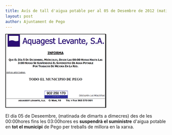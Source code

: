 ```yaml
---
title: Avís de tall d'aigua potable per al 05 de Desembre de 2012 (matinada de dimarts a dimecres)
layout: post
author: Ajuntament de Pego
---
```


<a class="salone-image center" href="/images/news/20121204_TallAigua.png">
	<img src="/images/news/20121204_TallAigua_small.png" alt="tall d'aigua potable" />
</a>

El día 05 de Deseembre, (matinada de dimarts a dimecres) des de les 00:00hores fins les 03:00hores es **suspendrà el suministre** d'aigua potable en **tot el municipi** de Pego per treballs de millora en la xarxa.

<div style="clear: both;">&nbsp;</div>